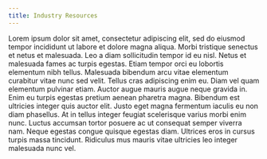 ```yaml
---
title: Industry Resources
---
```


Lorem ipsum dolor sit amet, consectetur adipiscing elit, sed do eiusmod tempor
incididunt ut labore et dolore magna aliqua. Morbi tristique senectus et netus
et malesuada. Leo a diam sollicitudin tempor id eu nisl. Netus et malesuada
fames ac turpis egestas. Etiam tempor orci eu lobortis elementum nibh tellus.
Malesuada bibendum arcu vitae elementum curabitur vitae nunc sed velit. Tellus
cras adipiscing enim eu. Diam vel quam elementum pulvinar etiam. Auctor augue
mauris augue neque gravida in. Enim eu turpis egestas pretium aenean pharetra
magna. Bibendum est ultricies integer quis auctor elit. Justo eget magna
fermentum iaculis eu non diam phasellus. At in tellus integer feugiat
scelerisque varius morbi enim nunc. Luctus accumsan tortor posuere ac ut
consequat semper viverra nam. Neque egestas congue quisque egestas diam.
Ultrices eros in cursus turpis massa tincidunt. Ridiculus mus mauris vitae
ultricies leo integer malesuada nunc vel.
